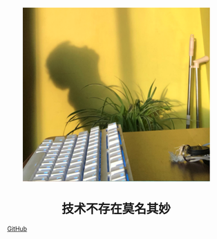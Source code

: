 <p align="center">
<img src="https://raw.githubusercontent.com/guangchangli/myPhoto/master/img/bj_bg.png" width="433" height="401"/>
</p>
<h1 align="center">技术不存在莫名其妙</h1>

[GitHub](https://github.com/guangchangli)

